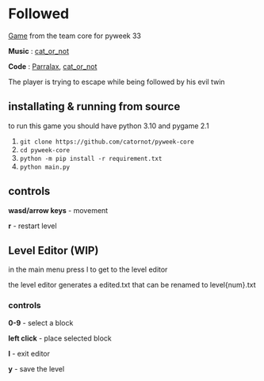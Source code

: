 # Followed
[Game](https://github.com/catornot/Followed) from the team core for pyweek 33

**Music** : [cat_or_not](https://github.com/catornot)

**Code** : [Parralax](https://github.com/ItsIntense), [cat_or_not](https://github.com/catornot)

The player is trying to escape while being followed by his evil twin

## installating & running from source
to run this game you should have python 3.10 and pygame 2.1

1. `git clone https://github.com/catornot/pyweek-core`
2. `cd pyweek-core`
3. `python -m pip install -r requirement.txt`
4. `python main.py`

## controls 
**wasd/arrow keys** - movement

**r** - restart level

## Level Editor (WIP)
in the main menu press l to get to the level editor

the level editor generates a edited.txt that can be renamed to level{num}.txt

### controls
**0-9** - select a block

**left click** - place selected block

**l** - exit editor

**y** - save the level
